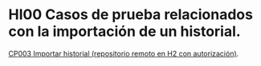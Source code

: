 # HI00 Casos de prueba relacionados con la importación de un historial.

[CP003 Importar historial (repositorio remoto en H2 con autorización)](CP003/testVC00HI00CP003.md).